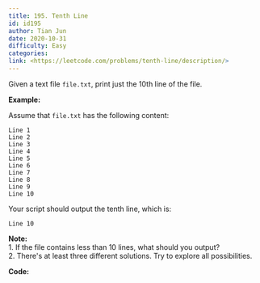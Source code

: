 ```yaml
---
title: 195. Tenth Line
id: id195
author: Tian Jun
date: 2020-10-31
difficulty: Easy
categories: 
link: <https://leetcode.com/problems/tenth-line/description/>
---
```


Given a text file `file.txt`, print just the 10th line of the file.

**Example:**

Assume that `file.txt` has the following content:
            Line 1    Line 2    Line 3    Line 4    Line 5    Line 6    Line 7    Line 8    Line 9    Line 10    

Your script should output the tenth line, which is:
            Line 10    

**Note:**  
1\. If the file contains less than 10 lines, what should you output?  
2\. There's at least three different solutions. Try to explore all
possibilities.


**Code:**

